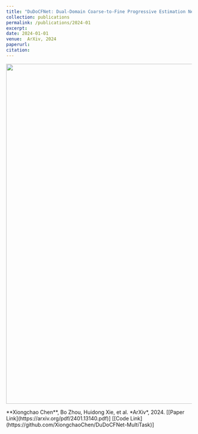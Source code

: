 ```yaml
---
title: "DuDoCFNet: Dual-Domain Coarse-to-Fine Progressive Estimation Network for Simultaneous Denoising, Limited-View Reconstruction, and Attenuation Correction of Cardiac SPECT"
collection: publications
permalink: /publications/2024-01
excerpt: 
date: 2024-01-01
venue:  ArXiv, 2024
paperurl:  
citation: 
---
```

<p align="center">
  <img width="920" src="../figures/2024-01-ArXiv.png">
</p>
**Xiongchao Chen**, Bo Zhou, Huidong Xie, et al. *ArXiv*, 2024.  
[[Paper Link](https://arxiv.org/pdf/2401.13140.pdf)] [[Code Link](https://github.com/XiongchaoChen/DuDoCFNet-MultiTask)]  
